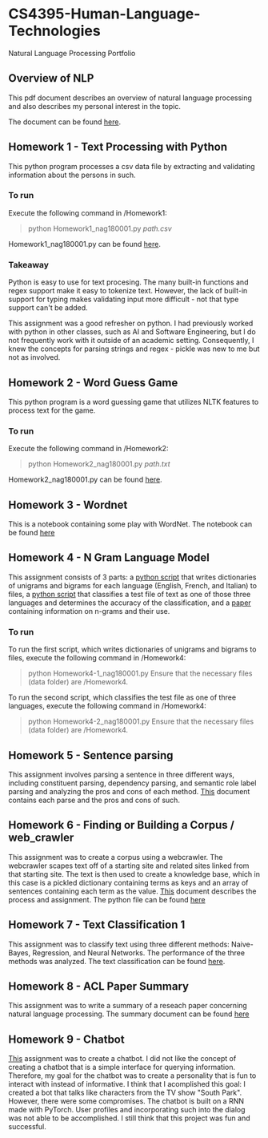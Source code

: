 # CS4395-Human-Language-Technologies
Natural Language Processing Portfolio

## Overview of NLP
This pdf document describes an overview of natural language processing and also describes my personal interest in the topic.

The document can be found [here](https://github.com/NoahAGonzales/CS4395-Human-Language-Technologies/blob/18a6401e5b0cacc9d8d76f95f4aaa12601676591/Overview_of_NLP.pdf).

## Homework 1 - Text Processing with Python
This python program processes a csv data file by extracting and validating information about the persons in such.

### To run
Execute the following command in /Homework1:
> python Homework1_nag180001.py *path.csv*

Homework1_nag180001.py can be found [here](https://github.com/NoahAGonzales/CS4395-Human-Language-Technologies/blob/03f8d9fa7e4305c78397c615cd8d086383db9301/Homework1/Homework1_nag180001.py).

### Takeaway
Python is easy to use for text procesing. 
The many built-in functions and regex support make it easy to tokenize text.
However, the lack of built-in support for typing makes validating input more difficult - not that type support can't be added.

This assignment was a good refresher on python.
I had previously worked with python in other classes, such as AI and Software Engineering, but I do not frequently work with it outside of an academic setting.
Consequently, I knew the concepts for parsing strings and regex - pickle was new to me but not as involved.

## Homework 2 - Word Guess Game
This python program is a word guessing game that utilizes NLTK features to process text for the game.

### To run
Execute the following command in /Homework2:
> python Homework2_nag180001.py *path.txt*

Homework2_nag180001.py can be found [here](https://github.com/NoahAGonzales/CS4395-Human-Language-Technologies/blob/21e50defca4c63080bb6f54d82e7bb5567324c86/Homework2/Homework2_nag180001.py).


## Homework 3 - Wordnet
This is a notebook containing some play with WordNet.
The notebook can be found [here](https://github.com/NoahAGonzales/CS4395-Human-Language-Technologies/blob/129340376f09cbc09028c70dad6e6191b16bf686/Homework3/HLT3_nag180001.ipynb)


## Homework 4 - N Gram Language Model
This assignment consists of 3 parts: a [python script](https://github.com/NoahAGonzales/CS4395-Human-Language-Technologies/blob/b73221efc7121e7ad271c3bd6b00f95a8a226477/Homework4/Homework4-1_nag180001.py) that writes dictionaries of unigrams and bigrams for each language (English, French, and Italian) to files, a [python script](https://github.com/NoahAGonzales/CS4395-Human-Language-Technologies/blob/b73221efc7121e7ad271c3bd6b00f95a8a226477/Homework4/Homework4-2_nag180001.py) that classifies a test file of text as one of those three languages and determines the accuracy of the classification, and a [paper](https://github.com/NoahAGonzales/CS4395-Human-Language-Technologies/blob/b73221efc7121e7ad271c3bd6b00f95a8a226477/Homework4/Homework4-3_nag180001.pdf) containing information on n-grams and their use.

### To run
To run the first script, which writes dictionaries of unigrams and bigrams to files, execute the following command in /Homework4:
> python Homework4-1_nag180001.py
Ensure that the necessary files (data folder) are /Homework4.


To run the second script, which classifies the test file as one of three languages, execute the following command in /Homework4:
> python Homework4-2_nag180001.py
Ensure that the necessary files (data folder) are /Homework4.

## Homework 5 - Sentence parsing
This assignment involves parsing a sentence in three different ways, including constituent parsing, dependency parsing, and semantic role label parsing and analyzing the pros and cons of each method. [This](https://github.com/NoahAGonzales/CS4395-Human-Language-Technologies/blob/362e742b2f1b7cda775642c4b2a0e1db9499bbbd/Homework5/Homework5_nag180001.pdf) document contains each parse and the pros and cons of such.

## Homework 6 - Finding or Building a Corpus / web_crawler
This assignment was to create a corpus using a webcrawler.
The webcrawler scapes text off of a starting site and related sites linked from that starting site.
The text is then used to create a knowledge base, which in this case is a pickled dictionary containing terms as keys and an array of sentences containing each term as the value. [This](https://github.com/NoahAGonzales/CS4395-Human-Language-Technologies/blob/bf0a1971c0296f8f68b95bf14c40c47c171a0443/Homework6/Homework6-webcrawler_nag180001.pdf) document describes the process and assignment.
The python file can be found [here](https://github.com/NoahAGonzales/CS4395-Human-Language-Technologies/blob/bf0a1971c0296f8f68b95bf14c40c47c171a0443/Homework6/Homework6_nag180001.py)

## Homework 7 - Text Classification 1
This assignment was to classify text using three different methods: Naive-Bayes, Regression, and Neural Networks. 
The performance of the three methods was analyzed.
The text classification can be found [here](https://github.com/NoahAGonzales/CS4395-Human-Language-Technologies/blob/1d57aca76b518aab90e381ddcb94a47b48eafc5e/Homework7/Homework7_nag180001.pdf).

## Homework 8 - ACL Paper Summary
This assignment was to write a summary of a reseach paper concerning natural language processing. The summary document can be found [here](https://github.com/NoahAGonzales/CS4395-Human-Language-Technologies/blob/87b0f845f25be33d938b36fd84b68a22ba36160e/Homework8/Homework8_nag180001.pdf)

## Homework 9 - Chatbot
[This](https://github.com/NoahAGonzales/CS4395-Human-Language-Technologies/tree/main/Homework9) assignment was to create a chatbot. I did not like the concept of creating a chatbot that is a simple interface for querying information. Therefore, my goal for the chatbot was to create a personality that is fun to interact with instead of informative. I think that I acomplished this goal: I created a bot that talks like characters from the TV show "South Park". However, there were some compromises. The chatbot is built on a RNN made with PyTorch. User profiles and incorporating such into the dialog was not able to be accomplished. I still think that this project was fun and successful. 
